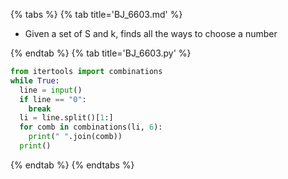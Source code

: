 {% tabs %}
{% tab title='BJ_6603.md' %}

* Given a set of S and k, finds all the ways to choose a number

{% endtab %}
{% tab title='BJ_6603.py' %}

```py
from itertools import combinations
while True:
  line = input()
  if line == "0":
    break
  li = line.split()[1:]
  for comb in combinations(li, 6):
    print(" ".join(comb))
  print()
```

{% endtab %}
{% endtabs %}